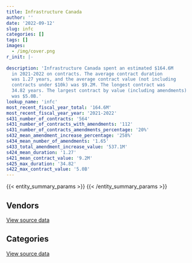 ```yaml
---
title: Infrastructure Canada
author: ''
date: '2022-09-12'
slug: infc
categories: []
tags: []
images:
  - /img/cover.png
r_init: |-
  
description: 'Infrastructure Canada spent an estimated $164.6M
  in 2021-2022 on contracts. The average contract duration
  was 1.27 years, and the average contract value (not including
  contracts under $10k) was $9.2M. The longest contract was
  34.82 years. The largest contract by value (including amendments)
  was $5.0B.'
lookup_name: 'infc'
most_recent_fiscal_year_total: '164.6M'
most_recent_fiscal_year_year: '2021-2022'
s431_number_of_contracts: '564'
s431_number_of_contracts_with_amendments: '112'
s431_number_of_contracts_amendments_percentage: '20%'
s432_mean_amendment_increase_percentage: '258%'
s434_mean_number_of_amendments: '1.65'
s433_total_amendment_increase_value: '537.1M'
s424_mean_duration: '1.27'
s421_mean_contract_value: '9.2M'
s425_max_duration: '34.82'
s422_max_contract_value: '5.0B'
---
```


<script src="/rmarkdown-libs/htmlwidgets/htmlwidgets.js"></script>
<link href="/rmarkdown-libs/datatables-css/datatables-crosstalk.css" rel="stylesheet" />
<script src="/rmarkdown-libs/datatables-binding/datatables.js"></script>
<script src="/rmarkdown-libs/jquery/jquery-3.6.0.min.js"></script>
<link href="/rmarkdown-libs/dt-core-bootstrap/css/dataTables.bootstrap.min.css" rel="stylesheet" />
<link href="/rmarkdown-libs/dt-core-bootstrap/css/dataTables.bootstrap.extra.css" rel="stylesheet" />
<script src="/rmarkdown-libs/dt-core-bootstrap/js/jquery.dataTables.min.js"></script>
<script src="/rmarkdown-libs/dt-core-bootstrap/js/dataTables.bootstrap.min.js"></script>
<link href="/rmarkdown-libs/crosstalk/css/crosstalk.min.css" rel="stylesheet" />
<script src="/rmarkdown-libs/crosstalk/js/crosstalk.min.js"></script>
<script src="/rmarkdown-libs/htmlwidgets/htmlwidgets.js"></script>
<link href="/rmarkdown-libs/datatables-css/datatables-crosstalk.css" rel="stylesheet" />
<script src="/rmarkdown-libs/datatables-binding/datatables.js"></script>
<script src="/rmarkdown-libs/jquery/jquery-3.6.0.min.js"></script>
<link href="/rmarkdown-libs/dt-core-bootstrap/css/dataTables.bootstrap.min.css" rel="stylesheet" />
<link href="/rmarkdown-libs/dt-core-bootstrap/css/dataTables.bootstrap.extra.css" rel="stylesheet" />
<script src="/rmarkdown-libs/dt-core-bootstrap/js/jquery.dataTables.min.js"></script>
<script src="/rmarkdown-libs/dt-core-bootstrap/js/dataTables.bootstrap.min.js"></script>
<link href="/rmarkdown-libs/crosstalk/css/crosstalk.min.css" rel="stylesheet" />
<script src="/rmarkdown-libs/crosstalk/js/crosstalk.min.js"></script>

{{< entity_summary_params >}}
{{< /entity_summary_params >}}

## Vendors

<div id="htmlwidget-1" style="width:100%;height:auto;" class="datatables html-widget"></div>
<script type="application/json" data-for="htmlwidget-1">{"x":{"style":"bootstrap","filter":"none","vertical":false,"data":[["<a href=\"/vendors/acme_future_security_controls/\">Acme Future Security Controls<\/a>","<a href=\"/vendors/acosys_consulting_services/\">Acosys Consulting Services<\/a>","<a href=\"/vendors/advanced_business_interiors/\">Advanced Business Interiors<\/a>","<a href=\"/vendors/advanced_chippewa_technologies/\">Advanced Chippewa Technologies<\/a>","<a href=\"/vendors/altis_human_resources/\">Altis Human Resources<\/a>","<a href=\"/vendors/aon_reed_stenhouse/\">Aon Reed Stenhouse<\/a>","<a href=\"/vendors/applied_electonics/\">Applied Electonics<\/a>","<a href=\"/vendors/artemp_personnel_services/\">Artemp Personnel Services<\/a>","<a href=\"/vendors/arup_canada/\">Arup Canada<\/a>","<a href=\"/vendors/avi_spl_canada/\">AVI SPL Canada<\/a>","<a href=\"/vendors/bdo_canada/\">BDO Canada<\/a>","<a href=\"/vendors/canada_post/\">Canada Post<\/a>","<a href=\"/vendors/canadian_corps_of_commissionaires/\">Canadian Corps of Commissionaires<\/a>","<a href=\"/vendors/canon/\">Canon<\/a>","<a href=\"/vendors/cansel_survey_equipment/\">Cansel Survey Equipment<\/a>","<a href=\"/vendors/cbci_telecom/\">CBCI Telecom<\/a>","<a href=\"/vendors/cdw_canada/\">CDW Canada<\/a>","<a href=\"/vendors/cgi/\">CGI<\/a>","<a href=\"/vendors/charron_human_resources/\">Charron Human Resources<\/a>","<a href=\"/vendors/cima/\">CIMA<\/a>","<a href=\"/vendors/cision_canada/\">Cision Canada<\/a>","<a href=\"/vendors/cistel_technology/\">Cistel Technology<\/a>","<a href=\"/vendors/closereach/\">CloseReach<\/a>","<a href=\"/vendors/colliers_project_leaders/\">Colliers Project Leaders<\/a>","<a href=\"/vendors/contract_community/\">Contract Community<\/a>","<a href=\"/vendors/coradix_technology_consulting/\">Coradix Technology Consulting<\/a>","<a href=\"/vendors/cpcs_transcom/\">CPCS Transcom<\/a>","<a href=\"/vendors/dalian_enterprises/\">Dalian Enterprises<\/a>","<a href=\"/vendors/dell_computer/\">Dell Computer<\/a>","<a href=\"/vendors/deloitte/\">Deloitte<\/a>","<a href=\"/vendors/donna_cona/\">Donna Cona<\/a>","<a href=\"/vendors/dynamic_personnel_consultants/\">Dynamic Personnel Consultants<\/a>","<a href=\"/vendors/eagle_professional_resources/\">Eagle Professional Resources<\/a>","<a href=\"/vendors/ebsco_canada/\">EBSCO Canada<\/a>","<a href=\"/vendors/ernst_young/\">Ernst Young<\/a>","<a href=\"/vendors/esri/\">ESRI<\/a>","<a href=\"/vendors/evaluation_personnel_selection/\">Evaluation Personnel Selection<\/a>","<a href=\"/vendors/excel_human_resources/\">Excel Human Resources<\/a>","<a href=\"/vendors/fmc_professionals/\">FMC Professionals<\/a>","<a href=\"/vendors/gartner/\">Gartner<\/a>","<a href=\"/vendors/gc_strategies/\">GC Strategies<\/a>","<a href=\"/vendors/golder_associates/\">Golder Associates<\/a>","<a href=\"/vendors/goss_gilroy/\">Goss Gilroy<\/a>","<a href=\"/vendors/graybridge_international_consulting/\">Graybridge International Consulting<\/a>","<a href=\"/vendors/hypertec/\">Hypertec<\/a>","<a href=\"/vendors/ibiska_telecom/\">Ibiska Telecom<\/a>","<a href=\"/vendors/ibm_canada/\">IBM Canada<\/a>","<a href=\"/vendors/info_tech_research_group/\">Info Tech Research Group<\/a>","<a href=\"/vendors/iron_mountain/\">Iron Mountain<\/a>","<a href=\"/vendors/kpmg/\">KPMG<\/a>","<a href=\"/vendors/leo_pisces_services_group/\">Leo Pisces Services Group<\/a>","<a href=\"/vendors/linovati/\">Linovati<\/a>","<a href=\"/vendors/lumina_it/\">Lumina IT<\/a>","<a href=\"/vendors/maplesoft_consulting/\">Maplesoft Consulting<\/a>","<a href=\"/vendors/maverin/\">Maverin<\/a>","<a href=\"/vendors/mdos_consulting/\">MDOS Consulting<\/a>","<a href=\"/vendors/media_q/\">Media Q<\/a>","<a href=\"/vendors/microsoft_canada/\">Microsoft Canada<\/a>","<a href=\"/vendors/mnp/\">MNP<\/a>","<a href=\"/vendors/national_arts_centre/\">National Arts Centre<\/a>","<a href=\"/vendors/nations_translation_group/\">Nations Translation Group<\/a>","<a href=\"/vendors/newfound_recruiting/\">Newfound Recruiting<\/a>","<a href=\"/vendors/nisha_techonologies/\">Nisha Techonologies<\/a>","<a href=\"/vendors/northern_micro/\">Northern Micro<\/a>","<a href=\"/vendors/oproma/\">Oproma<\/a>","<a href=\"/vendors/oracle_canada/\">Oracle Canada<\/a>","<a href=\"/vendors/pra/\">PRA<\/a>","<a href=\"/vendors/printers_plus/\">Printers Plus<\/a>","<a href=\"/vendors/proquest/\">ProQuest<\/a>","<a href=\"/vendors/qmr/\">QMR<\/a>","<a href=\"/vendors/raymond_chabot_grant_thornton/\">Raymond Chabot Grant Thornton<\/a>","<a href=\"/vendors/ricoh/\">Ricoh<\/a>","<a href=\"/vendors/salesforce_canada/\">Salesforce Canada<\/a>","<a href=\"/vendors/shi_canada/\">SHI Canada<\/a>","<a href=\"/vendors/si_systems/\">SI Systems<\/a>","<a href=\"/vendors/signature_sur_le_saint_laurent/\">Signature sur le Saint Laurent<\/a>","<a href=\"/vendors/simplex_grinnell/\">Simplex Grinnell<\/a>","<a href=\"/vendors/softchoice/\">Softchoice<\/a>","<a href=\"/vendors/stratos/\">Stratos<\/a>","<a href=\"/vendors/systemscope/\">Systemscope<\/a>","<a href=\"/vendors/teknion/\">Teknion<\/a>","<a href=\"/vendors/teksystems_canada/\">Teksystems Canada<\/a>","<a href=\"/vendors/tetra_tech/\">Tetra Tech<\/a>","<a href=\"/vendors/the_aim_group/\">The AIM Group<\/a>","<a href=\"/vendors/the_right_door_consulting/\">The Right Door Consulting<\/a>","<a href=\"/vendors/trm_technologies/\">TRM Technologies<\/a>","<a href=\"/vendors/turtle_island_staffing/\">Turtle Island Staffing<\/a>","<a href=\"/vendors/university_of_ottawa/\">University of Ottawa<\/a>","<a href=\"/vendors/wolters_kluwer/\">Wolters Kluwer<\/a>","<a href=\"/vendors/wsp/\">WSP<\/a>","<a href=\"/vendors/xerox/\">Xerox<\/a>"],[65121.02,null,30940.35,14119.46,264690.43,10834.82,null,null,3161386.05,null,13779.22,null,154528.3,109660.39,181.93,174780.63,22341.59,3949589.6,null,null,87862.42,null,121472.61,null,5239.95,2371739.94,null,34025.26,null,194571.08,null,61345.01,16919.18,31270.72,null,null,6276.67,127943.91,108667.35,288277.23,403867.24,56258.45,144719.3,361391.19,null,null,118787.51,36580.35,4628.77,960500,null,53586.78,38522.93,28250,37713.34,444542.66,12139.19,88592.72,null,null,null,181442.16,1419004.68,117741.11,124945.12,84016.31,null,null,null,45510.75,244911.72,9547.43,null,null,27838.36,144499818.41,99654.25,52411.2,null,178992,46664.17,null,39713.74,99076.21,107668.85,62983.92,9750.7,null,15896.23,null,14094.56],[72857.82,null,399262.32,16127.71,371841.41,72100.83,null,null,3170047.38,null,null,null,220102.48,194735.11,87.36,15503.84,null,3960410.39,null,10316.86,92331.69,null,198477.58,null,5254.3,2365705.81,40579,null,null,28198.64,58911.59,40236.67,null,111401.95,53763.78,24365.63,19371.43,455421.75,null,301139.86,304283.54,13717.81,null,362381.3,35897.84,null,122592.18,51399.91,4641.45,null,null,null,null,null,109548.26,445760.58,12172.44,684459.26,16950,10424.25,null,132027.3,312508.14,191385.57,125287.43,85696.63,null,25663.94,null,39999.99,218260.52,7284.12,null,23609.99,38594.1,144895708.33,99927.27,42623.97,null,142380,null,55058.12,63196.64,126444.5,96218.93,null,null,11753.24,43.55,8059.78,14133.18],[72658.75,null,806507.88,622198.9,117896.78,null,null,12362.2,3161386.05,null,null,null,258535.78,194846.49,10630.74,92740.76,null,2791764.7,null,58650.19,92079.41,null,197935.29,null,null,2359242.14,167849.51,null,30763.12,null,47025.91,null,null,null,60360.57,13881.5,56666.66,412651.69,null,127003.01,null,33272.39,null,361391.19,50991.25,50499.81,122257.22,51528,null,null,null,null,null,null,null,148586.86,12139.19,851540.97,null,null,38081.43,null,301118.28,260411.67,124945.12,87410.56,31786.68,null,null,101889.49,34608.73,6994.13,24227.84,10545.17,null,144499818.41,126268.13,23855.4,11041.71,221257.39,null,144854.15,88755.54,165733.33,48873.35,null,null,23898.26,null,101442.05,11760.93],[72658.75,50850,473397.22,2089250.42,14873.62,null,10146.27,null,2381866.2,318461.99,null,21264.37,188860.06,125707.64,10941.52,87076.23,19155.82,null,41923,130861.74,96834.1,64406.53,197935.29,39550,null,2359242.14,null,null,null,61573.42,89857.6,94239.18,null,null,null,36986.52,56666.66,439005.29,null,210924.62,null,66727.59,null,361391.19,108141,460339.88,122257.22,49269.24,null,90058.46,153878.53,null,null,null,null,null,null,1041996,null,null,27328.62,null,null,1003488.68,124945.12,89158.78,46166.37,23052,16125.77,125928.19,970027.84,6994.13,303296.66,null,25216.07,144499818.41,107934.08,8820.58,29638.29,685006,null,387734.47,158860.92,290733.33,67748.26,null,11842.91,null,null,101442.05,2501.5]],"container":"<table class=\"table table-striped table-hover row-border order-column display\">\n  <thead>\n    <tr>\n      <th>Vendor<\/th>\n      <th>2018-2019<\/th>\n      <th>2019-2020<\/th>\n      <th>2020-2021<\/th>\n      <th>2021-2022<\/th>\n    <\/tr>\n  <\/thead>\n<\/table>","options":{"order":[[4,"desc"]],"pageLength":10,"autoWidth":true,"columnDefs":[{"targets":1,"render":"function(data, type, row, meta) {\n    return type !== 'display' ? data : DTWidget.formatCurrency(data, \"$\", 2, 3, \",\", \".\", true, null);\n  }"},{"targets":2,"render":"function(data, type, row, meta) {\n    return type !== 'display' ? data : DTWidget.formatCurrency(data, \"$\", 2, 3, \",\", \".\", true, null);\n  }"},{"targets":3,"render":"function(data, type, row, meta) {\n    return type !== 'display' ? data : DTWidget.formatCurrency(data, \"$\", 2, 3, \",\", \".\", true, null);\n  }"},{"targets":4,"render":"function(data, type, row, meta) {\n    return type !== 'display' ? data : DTWidget.formatCurrency(data, \"$\", 2, 3, \",\", \".\", true, null);\n  }"},{"width":"16%","targets":[1,2,3,4]},{"className":"dt-right","targets":[1,2,3,4]}],"orderClasses":false}},"evals":["options.columnDefs.0.render","options.columnDefs.1.render","options.columnDefs.2.render","options.columnDefs.3.render"],"jsHooks":[]}</script>
<p class="text-right">
<a href="https://github.com/GoC-Spending/contracts-data/tree/main/data/out/departments/infc/summary_by_fiscal_year_by_vendor.csv" class="source-data-link btn btn-link">View source data</a>
</p>

## Categories

<div id="htmlwidget-2" style="width:100%;height:auto;" class="datatables html-widget"></div>
<script type="application/json" data-for="htmlwidget-2">{"x":{"style":"bootstrap","filter":"none","vertical":false,"data":[["<a href=\"/categories/facilities_and_construction/\">Facilities and construction<\/a>","<a href=\"/categories/office_management/\">Office management<\/a>","<a href=\"/categories/professional_services/\">Professional services<\/a>","<a href=\"/categories/information_technology/\">Information technology<\/a>","<a href=\"/categories/transportation_and_logistics/\">Transportation and logistics<\/a>","<a href=\"/categories/industrial_products_and_services/\">Industrial products and services<\/a>","<a href=\"/categories/travel/\">Travel<\/a>","<a href=\"/categories/security_and_protection/\">Security and protection<\/a>","<a href=\"/categories/human_capital/\">Human capital<\/a>"],[148371703.78,179060.89,3699859.94,10748954.19,17514.14,26963.16,15886.92,292721.59,444895.78],[148801575.7,569793.81,2399807.95,10674394.61,11318.17,193181.97,19391.3,369825.61,465364],[148395014.02,903235.72,2458878.07,9639240.72,null,16492.93,10608.7,407849.83,379164.61],[147615494.17,911611.55,3699919.28,11566824.35,21264.37,null,null,333561.43,489875.93]],"container":"<table class=\"table table-striped table-hover row-border order-column display\">\n  <thead>\n    <tr>\n      <th>Category<\/th>\n      <th>2018-2019<\/th>\n      <th>2019-2020<\/th>\n      <th>2020-2021<\/th>\n      <th>2021-2022<\/th>\n    <\/tr>\n  <\/thead>\n<\/table>","options":{"order":[[4,"desc"]],"dom":"t","pageLength":30,"autoWidth":true,"columnDefs":[{"targets":1,"render":"function(data, type, row, meta) {\n    return type !== 'display' ? data : DTWidget.formatCurrency(data, \"$\", 2, 3, \",\", \".\", true, null);\n  }"},{"targets":2,"render":"function(data, type, row, meta) {\n    return type !== 'display' ? data : DTWidget.formatCurrency(data, \"$\", 2, 3, \",\", \".\", true, null);\n  }"},{"targets":3,"render":"function(data, type, row, meta) {\n    return type !== 'display' ? data : DTWidget.formatCurrency(data, \"$\", 2, 3, \",\", \".\", true, null);\n  }"},{"targets":4,"render":"function(data, type, row, meta) {\n    return type !== 'display' ? data : DTWidget.formatCurrency(data, \"$\", 2, 3, \",\", \".\", true, null);\n  }"},{"width":"16%","targets":[1,2,3,4]},{"className":"dt-right","targets":[1,2,3,4]}],"orderClasses":false,"lengthMenu":[10,25,30,50,100]}},"evals":["options.columnDefs.0.render","options.columnDefs.1.render","options.columnDefs.2.render","options.columnDefs.3.render"],"jsHooks":[]}</script>
<p class="text-right">
<a href="https://github.com/GoC-Spending/contracts-data/tree/main/data/out/departments/infc/summary_by_fiscal_year_by_category.csv" class="source-data-link btn btn-link">View source data</a>
</p>
